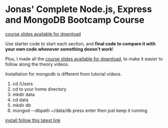 # Jonas' Complete Node.js, Express and MongoDB Bootcamp Course

[course slides available for download](theory-lectures.pdf)

Use starter code to start each section, and **final code to compare it with your own code whenever something doesn't work**!

Plus, I made all the [course slides available for download](theory-lectures.pdf), to make it easier to follow along the theory videos.

Installation for mongodb is different from tutorial videos.

1. cd /Users
2. cd to your home directory
3. mkdir data
4. cd data
5. mkdir db
6. mongod --dbpath ~/data/db press enter then just keep it running


[install follow this latest link](https://github.com/mongodb/homebrew-brew)
